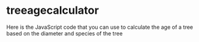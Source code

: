 # treeagecalculator
Here is the JavaScript code that you can use to calculate the age of a tree based on the diameter and species of the tree
